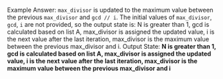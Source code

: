 Example Answer:
`max_divisor` is updated to the maximum value between the previous `max_divisor` and `gcd // i`. The initial values of `max_divisor`, `gcd`, `i` are not provided, so the output state is: N is greater than 1, gcd is calculated based on list A, max_divisor is assigned the updated value, i is the next value after the last iteration, max_divisor is the maximum value between the previous max_divisor and i.
Output State: **N is greater than 1, gcd is calculated based on list A, max_divisor is assigned the updated value, i is the next value after the last iteration, max_divisor is the maximum value between the previous max_divisor and i**